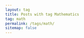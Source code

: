 ```yaml
---
layout: tag
title: Posts with tag Mathematics
tag: math
permalink: /tags/math/
sitemap: false
---
```

